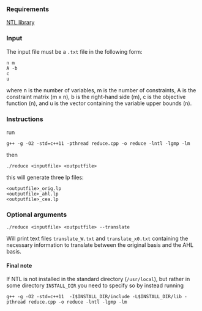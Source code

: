 ### Requirements
[NTL library](https://cs.uwaterloo.ca/~echrzano/tour-unix.html)

### Input
The input file must be a ```.txt``` file in the following form:
```shell
n m
A -b
c
u
```
where n is the number of variables, m is the number of constraints, A is the constraint matrix (m x n), b is the right-hand side (m), c is the objective function (n), and u is the vector containing the variable upper bounds (n).

### Instructions
run
```shell
g++ -g -O2 -std=c++11 -pthread reduce.cpp -o reduce -lntl -lgmp -lm
```
then
```shell
./reduce <inputfile> <outputfile>
```

this will generate three lp files:
```shell
<outputfile>_orig.lp
<outputfile>_ahl.lp
<outputfile>_cea.lp
```

### Optional arguments
```shell
./reduce <inputfile> <outputfile> --translate
```
Will print text files ```translate_W.txt``` and ```translate_x0.txt``` containing the necessary information to translate between the original basis and the AHL basis.
 

#### Final note
If NTL is not installed in the standard directory (```/usr/local```), but rather in some directory ```INSTALL_DIR``` you need to specify so by instead running
```shell
g++ -g -O2 -std=c++11  -I$INSTALL_DIR/include -L$INSTALL_DIR/lib -pthread reduce.cpp -o reduce -lntl -lgmp -lm
```